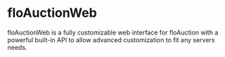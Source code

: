 floAuctionWeb
=============

floAuctionWeb is a fully customizable web interface for floAuction with a powerful built-in API to allow advanced customization to fit any servers needs.
